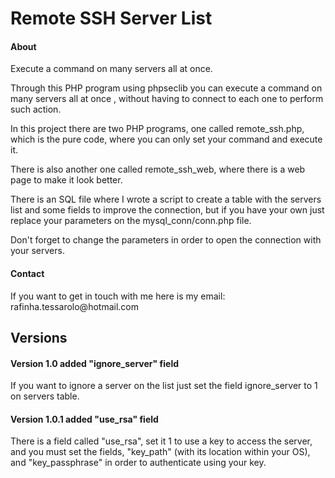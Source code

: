 # Remote SSH Server List
 
<h4>About</h4>
Execute a command on many servers all at once.

Through this PHP program using phpseclib you can execute a command on many servers all at once , without having to connect to each one to perform such action.

In this project there are two PHP programs, one called remote_ssh.php, which is the pure code, where you can only set your command and execute it.

There is also another one called remote_ssh_web, where there is a web page to make it look better.

There is an SQL file where I wrote a script to create a table with the servers list and some fields to improve the connection, but if you have your own just replace your parameters on the mysql_conn/conn.php file.

Don't forget to change the parameters in order to open the connection with your servers.

<h4>Contact</h4>
If you want to get in touch with me here is my email: rafinha.tessarolo@hotmail.com

<h2>Versions</h2>

<h4>Version 1.0 added "ignore_server" field</h4>
If you want to ignore a server on the list just set the field ignore_server to 1 on servers table.

<h4>Version 1.0.1 added "use_rsa" field</h4>
There is a field called "use_rsa", set it 1 to use a key to access the server, and you must set the fields, "key_path" (with its location within your OS), and "key_passphrase" in order to authenticate using your key. 
